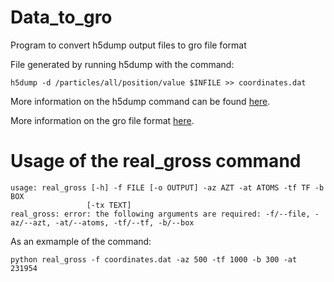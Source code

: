 # Data_to_gro
Program to convert h5dump output files to gro file format

File generated by running h5dump with the command:

``` 
h5dump -d /particles/all/position/value $INFILE >> coordinates.dat 
```


More information on the h5dump command can be found [here](https://support.hdfgroup.org/HDF5/doc/RM/Tools/h5dump.htm).

More information on the gro file format [here](https://manual.gromacs.org/archive/5.0.3/online/gro.html).

# Usage of the real_gross command
```
usage: real_gross [-h] -f FILE [-o OUTPUT] -az AZT -at ATOMS -tf TF -b BOX
                 [-tx TEXT]
real_gross: error: the following arguments are required: -f/--file, -az/--azt, -at/--atoms, -tf/--tf, -b/--box
```

As an exmample of the command:

```
python real_gross -f coordinates.dat -az 500 -tf 1000 -b 300 -at 231954
```
